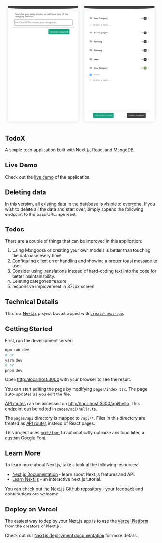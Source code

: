 ![TodoX](https://github.com/alirezaaminii/todox/blob/main/imgonline-com-ua-twotoone-ln0TVWIjSkS.jpg)
## TodoX
A simple todo application built with Next.js, React and MongoDB.

## Live Demo
Check out the [live demo](https://todox-test.vercel.app/) of the application.

## Deleting data

In this version, all existing data in the database is visible to everyone. If you wish to delete all the data and start over, simply append the following endpoint to the base URL: api/reset.

## Todos

There are a couple of things that can be improved in this application:

1. Using Mongoose or creating your own models is better than touching the database every time!
2. Configuring client error handling and showing a proper toast message to user.
3. Consider using translations instead of hard-coding text into the code for better maintainability.
4. Deleting categories feature
5. responsive improvement in 375px screen


## Technical Details
This is a [Next.js](https://nextjs.org/) project bootstrapped with [`create-next-app`](https://github.com/vercel/next.js/tree/canary/packages/create-next-app).


## Getting Started

First, run the development server:

```bash
npm run dev
# or
yarn dev
# or
pnpm dev
```

Open [http://localhost:3000](http://localhost:3000) with your browser to see the result.

You can start editing the page by modifying `pages/index.tsx`. The page auto-updates as you edit the file.

[API routes](https://nextjs.org/docs/api-routes/introduction) can be accessed on [http://localhost:3000/api/hello](http://localhost:3000/api/hello). This endpoint can be edited in `pages/api/hello.ts`.

The `pages/api` directory is mapped to `/api/*`. Files in this directory are treated as [API routes](https://nextjs.org/docs/api-routes/introduction) instead of React pages.

This project uses [`next/font`](https://nextjs.org/docs/basic-features/font-optimization) to automatically optimize and load Inter, a custom Google Font.

## Learn More

To learn more about Next.js, take a look at the following resources:

- [Next.js Documentation](https://nextjs.org/docs) - learn about Next.js features and API.
- [Learn Next.js](https://nextjs.org/learn) - an interactive Next.js tutorial.

You can check out [the Next.js GitHub repository](https://github.com/vercel/next.js/) - your feedback and contributions are welcome!

## Deploy on Vercel

The easiest way to deploy your Next.js app is to use the [Vercel Platform](https://vercel.com/new?utm_medium=default-template&filter=next.js&utm_source=create-next-app&utm_campaign=create-next-app-readme) from the creators of Next.js.

Check out our [Next.js deployment documentation](https://nextjs.org/docs/deployment) for more details.
